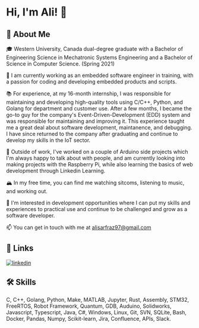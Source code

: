 
# Hi, I'm Ali! 👋

  
## 🚀 About Me

🎓 Western University, Canada dual-degree graduate with a Bachelor of Engineering Science in Mechatronic Systems Engineering and a Bachelor of Science in Computer Science. (Spring 2021)

🌇 I am currently working as an embedded software engineer in training, with a passion for coding and developing embedded products and scripts.

📚 For experience, at my 16-month internship, I was responsible for maintaining and developing high-quality tools using C/C++, Python, and Golang for department and customer use. After a few months, I became the go-to guy for the company's Event-Driven-Development (EDD) system and was responsible for maintaining and improving it. This experience taught me a great deal about software development, maintanence, and debugging. I have since returned to the company after graduating and continue to develop my skills in the IoT sector.

💬 Outside of work, I've worked on a couple of Arduino side projects which I'm always happy to talk about with people, and am currently looking into making projects with the Raspberry Pi, while also learning the basics of web development through Linkedin Learning.

🏔 In my free time, you can find me watching sitcoms, listening to music, and working out.

💼 I'm interested in development opportunities where I can put my skills and experiences to practical use and continue to be challenged and grow as a software developer.

📫 You can get in touch with me at alisarfraz97@gmail.com
  
## 🔗 Links
[![linkedin](https://img.shields.io/badge/linkedin-0A66C2?style=for-the-badge&logo=linkedin&logoColor=white)](https://www.linkedin.com/in/ali-sarfraz/)  
  
## 🛠 Skills
C, C++, Golang, Python, Make, MATLAB, Jupyter, Rust, Assembly, STM32, FreeRTOS, Robot Framework, Quantum, GDB, Auduino, Solidworks, Javascript, Typescript, Java, C#, Windows, Linux, Git, SVN, SQLite, Bash, Docker, Pandas, Numpy, Scikit-learn, Jira, Confluence, APIs, Slack.

<!--
**ali-sarfraz/ali-sarfraz** is a ✨ _special_ ✨ repository because its `README.md` (this file) appears on your GitHub profile.

Here are some ideas to get you started:

- 🔭 I’m currently working on ...
- 🌱 I’m currently learning ...
- 👯 I’m looking to collaborate on ...
- 🤔 I’m looking for help with ...
- 💬 Ask me about ...
- 📫 How to reach me: ...
- 😄 Pronouns: ...
- ⚡ Fun fact: ...
-->
